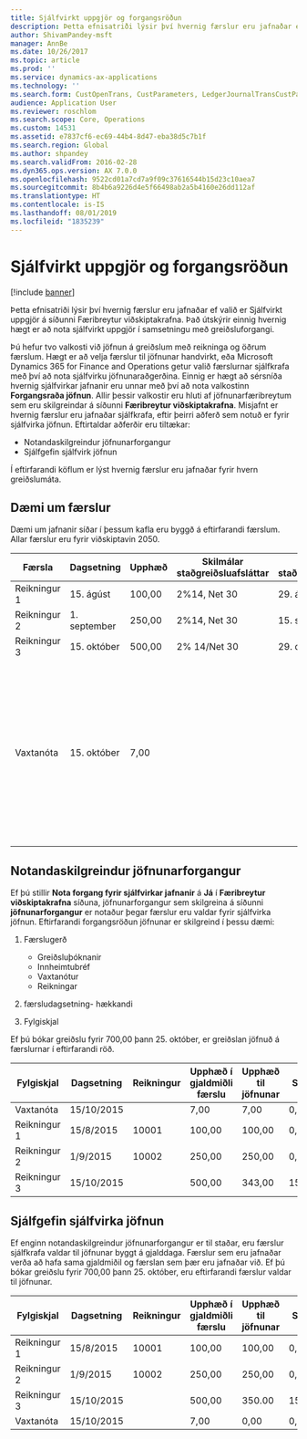 ```yaml
---
title: Sjálfvirkt uppgjör og forgangsröðun
description: Þetta efnisatriði lýsir því hvernig færslur eru jafnaðar ef valið er Sjálfvirkt uppgjör á síðunni Færibreytur viðskiptakrafna. Það útskýrir einnig hvernig hægt er að nota sjálfvirkt uppgjör í samsetningu með greiðsluforgangi.
author: ShivamPandey-msft
manager: AnnBe
ms.date: 10/26/2017
ms.topic: article
ms.prod: ''
ms.service: dynamics-ax-applications
ms.technology: ''
ms.search.form: CustOpenTrans, CustParameters, LedgerJournalTransCustPaym
audience: Application User
ms.reviewer: roschlom
ms.search.scope: Core, Operations
ms.custom: 14531
ms.assetid: e7837cf6-ec69-44b4-8d47-eba38d5c7b1f
ms.search.region: Global
ms.author: shpandey
ms.search.validFrom: 2016-02-28
ms.dyn365.ops.version: AX 7.0.0
ms.openlocfilehash: 9522cd01a7cd7a9f09c37616544b15d23c10aea7
ms.sourcegitcommit: 8b4b6a9226d4e5f66498ab2a5b4160e26dd112af
ms.translationtype: HT
ms.contentlocale: is-IS
ms.lasthandoff: 08/01/2019
ms.locfileid: "1835239"
---
```

# <a name="automatic-settlement-and-prioritization"></a>Sjálfvirkt uppgjör og forgangsröðun

[!include [banner](../includes/banner.md)]

Þetta efnisatriði lýsir því hvernig færslur eru jafnaðar ef valið er Sjálfvirkt uppgjör á síðunni Færibreytur viðskiptakrafna. Það útskýrir einnig hvernig hægt er að nota sjálfvirkt uppgjör í samsetningu með greiðsluforgangi.

Þú hefur tvo valkosti við jöfnun á greiðslum með reikninga og öðrum færslum. Hægt er að velja færslur til jöfnunar handvirkt, eða Microsoft Dynamics 365 for Finance and Operations getur valið færslurnar sjálfkrafa með því að nota sjálfvirku jöfnunaraðgerðina. Einnig er hægt að sérsníða hvernig sjálfvirkar jafnanir eru unnar með því að nota valkostinn **Forgangsraða jöfnun**. Allir þessir valkostir eru hluti af jöfnunarfæribreytum sem eru skilgreindar á síðunni **Færibreytur viðskiptakrafna**. Misjafnt er hvernig færslur eru jafnaðar sjálfkrafa, eftir þeirri aðferð sem notuð er fyrir sjálfvirka jöfnun. Eftirtaldar aðferðir eru tiltækar:

-   Notandaskilgreindur jöfnunarforgangur
-   Sjálfgefin sjálfvirk jöfnun

Í eftirfarandi köflum er lýst hvernig færslur eru jafnaðar fyrir hvern greiðslumáta.

## <a name="example-transactions"></a>Dæmi um færslur
Dæmi um jafnanir síðar í þessum kafla eru byggð á eftirfarandi færslum. Allar færslur eru fyrir viðskiptavin 2050.

| Færsla   | Dagsetning        | Upphæð | Skilmálar staðgreiðsluafsláttar | Dagsetning staðgreiðsluafsláttar | Athugasemdir                                                                                                                                                                                      |
|---------------|-------------|--------|---------------------|--------------------|-----------------------------------------------------------------------------------------------------------------------------------------------------------------------------------------------|
| Reikningur 1     | 15. ágúst   | 100,00 | 2%14, Net 30        | 29. ágúst          |                                                                                                                                                                                               |
| Reikningur 2     | 1. september | 250,00 | 2%14, Net 30        | 15. september       |                                                                                                                                                                                               |
| Reikningur 3     | 15. október  | 500,00 | 2% 14/Net 30        | 29. október         |                                                                                                                                                                                               |
| Vaxtanóta | 15. október  | 7,00   |                     |                    | Þessi vaxtanóta er fyrir reikning 1 og 2. Upphæðin er reiknuð sem 2 prósent vextir á upphæðir sem eru 30 eða fleiri daga fram yfir gjalddaga. Til dæmis, 0,02 × (100,00 + 250,00) = 7,00. |

## <a name="user-defined-settlement-priority"></a>Notandaskilgreindur jöfnunarforgangur
Ef þú stillir **Nota forgang fyrir sjálfvirkar jafnanir** á **Já** í **Færibreytur viðskiptakrafna** síðuna, jöfnunarforgangur sem skilgreina á síðunni **jöfnunarforgangur** er notaður þegar færslur eru valdar fyrir sjálfvirka jöfnun. Eftirfarandi forgangsröðun jöfnunar er skilgreind í þessu dæmi:

1.  Færslugerð
    -   Greiðsluþóknanir
    -   Innheimtubréf
    -   Vaxtanótur
    -   Reikningar

2.  færsludagsetning- hækkandi
3.  Fylgiskjal

Ef þú bókar greiðslu fyrir 700,00 þann 25. október, er greiðslan jöfnuð á færslurnar í eftirfarandi röð.

| Fylgiskjal       | Dagsetning       | Reikningur | Upphæð í gjaldmiðli færslu | Upphæð til jöfnunar | Staða | Gjaldmiðill |
|---------------|------------|---------|--------------------------------|------------------|---------|----------|
| Vaxtanóta | 15/10/2015 |         | 7,00                           | 7,00             | 0,00    | USD      |
| Reikningur 1     | 15/8/2015  | 10001   | 100,00                         | 100,00           | 0,00    | USD      |
| Reikningur 2     | 1/9/2015   | 10002   | 250,00                         | 250,00           | 0,00    | USD      |
| Reikningur 3     | 15/10/2015 |         | 500,00                         | 343,00           | 157.00  | USD      |

## <a name="default-automatic-settlement"></a>Sjálfgefin sjálfvirka jöfnun
Ef enginn notandaskilgreindur jöfnunarforgangur er til staðar, eru færslur sjálfkrafa valdar til jöfnunar byggt á gjalddaga. Færslur sem eru jafnaðar verða að hafa sama gjaldmiðil og færslan sem þær eru jafnaðar við. Ef þú bókar greiðslu fyrir 700,00 þann 25. október, eru eftirfarandi færslur valdar til jöfnunar.

| Fylgiskjal       | Dagsetning       | Reikningur | Upphæð í gjaldmiðli færslu | Upphæð til jöfnunar | Staða | Gjaldmiðill |
|---------------|------------|---------|--------------------------------|------------------|---------|----------|
| Reikningur 1     | 15/8/2015  | 10001   | 100,00                         | 100,00           | 0,00    | USD      |
| Reikningur 2     | 1/9/2015   | 10002   | 250,00                         | 250,00           | 0,00    | USD      |
| Reikningur 3     | 15/10/2015 |         | 500,00                         | 350.00           | 150,00  | USD      |
| Vaxtanóta | 15/10/2015 |         | 7,00                           | 0,00             | 0,00    | USD      |





